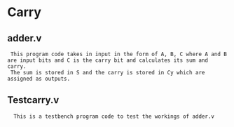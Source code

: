 # Carry
## adder.v
     This program code takes in input in the form of A, B, C where A and B are input bits and C is the carry bit and calculates its sum and carry.
     The sum is stored in S and the carry is stored in Cy which are assigned as outputs.
     
     
## Testcarry.v
      This is a testbench program code to test the workings of adder.v
